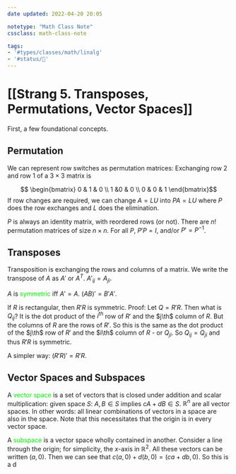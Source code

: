```yaml
---
date updated: 2022-04-20 20:05

notetype: "Math Class Note"
cssclass: math-class-note

tags: 
- '#types/classes/math/linalg'
- '#status/🚧'
---
```


# [[Strang 5. Transposes, Permutations, Vector Spaces]]

First, a few foundational concepts. 


## Permutation

We can represent row switches as permutation matrices: Exchanging row $2$ and row 1 of a $3 \times 3$ matrix is

$$ \begin{bmatrix} 0 & 1 & 0 \\ 1 &0 & 0 \\ 0 & 0 & 1 \end{bmatrix}$$
 If row changes are required, we can change $A = LU$ into $PA = LU$ where $P$ does the row exchanges and $L$ does the elimination. 

$P$ is always an identity matrix, with reordered rows (or not). There are $n!$ permutation matrices of size $n \times n$. For all $P$, $P'P = I$, and/or $P' = P^{-1}$. 

## Transposes
Transposition is exchanging the rows and columns of a matrix. We write the transpose of $A$ as $A'$ or $A^T$. $A'_{ij} = A_{ji}$. 

$A$ is <font color=gree>symmetric</font> iff $A' = A$. $(AB)' = B'A'$.

If $R$ is rectangular, then $R'R$ is symmetric. Proof: Let $Q = R'R$. Then what is $Q_{ij}$? It is the dot product of the $i^{th}$ row of $R'$ and the $j\th$ column of $R$. But the columns of $R$ are the rows of $R'$. So this is the same as the dot product of the $j\th$ row of $R'$ and the $i\th$ column of $R$ - or $Q_{ji}$. So $Q_{ij} = Q_{ji}$ and thus $R'R$ is symmetric. 

A simpler way: $(R'R)' = R'R$.

## Vector Spaces and Subspaces

A <font color=gree>vector space</font> is a set of vectors that is closed under addition and scalar multiplication: given space $S$: $A,B \in S$ implies $cA + dB \in S$. $\mathbb{R}^n$ are all vector spaces. In other words: all linear combinations of vectors in a space are also in the space. Note that this necessitates that the origin is in every vector space. 

A <font color=gree>subspace</font> is a vector space wholly contained in another. Consider a line through the origin; for simplicity, the $x$-axis in $\mathbb{R}^2$. All these vectors can be written $(a,0)$. Then we can see that $c(a,0) + d(b,0) = (ca + db,0)$. So this is a d 